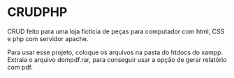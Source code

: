 # CRUDPHP
CRUD feito para uma loja fictícia de peças para computador com html, CSS e php com servidor apache.

Para usar esse projeto, coloque os arquivos na pasta do htdocs do xampp. Extraia o arquivo dompdf.rar, para conseguir usar a opção de gerar relatório com pdf.

